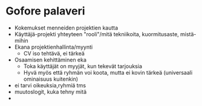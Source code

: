 # Gofore palaveri

- Kokemukset menneiden projektien kautta
- Käyttäjä-projekti yhteyteen "rooli"/mitä tekniikoita, kuormitusaste, mistä-mihin
- Ekana projektienhallinta/myynti
  - CV iso tehtävä, ei tärkeä
- Osaamisen kehittäminen eka
  - Toka käyttäjät on myyjät, kun tekevät tarjouksia
  - Hyvä myös että ryhmän voi koota, mutta ei kovin tärkeä (universaali ominaisuus kuitenkin)
- ei tarvi oikeuksia,ryhmiä tms
- muutoslogit, kuka tehny mitä
-
